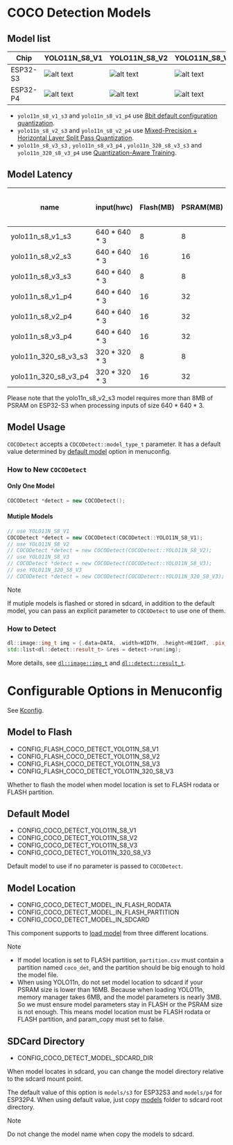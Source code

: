 # COCO Detection Models

## Model list
[supported]: https://img.shields.io/badge/-supported-green "supported"
[no support]: https://img.shields.io/badge/-no_support-red "no support"

| Chip     | YOLO11N_S8_V1          | YOLO11N_S8_V2           | YOLO11N_S8_V3           |  YOLO11N_320_S8_V3      |
|----------|------------------------|-------------------------|-------------------------|-------------------------|
| ESP32-S3 | ![alt text][supported] | ![alt text][supported]  | ![alt text][supported]  | ![alt text][supported]  |
| ESP32-P4 | ![alt text][supported] | ![alt text][supported]  | ![alt text][supported]  | ![alt text][supported]  |

- `yolo11n_s8_v1_s3` and `yolo11n_s8_v1_p4` use [8bit default configuration quantization](https://docs.espressif.com/projects/esp-dl/en/latest/tutorials/how_to_deploy_yolo11n.html#bit-default-configuration-quantization).
- `yolo11n_s8_v2_s3` and `yolo11n_s8_v2_p4` use [Mixed-Precision + Horizontal Layer Split Pass Quantization](https://docs.espressif.com/projects/esp-dl/en/latest/tutorials/how_to_deploy_yolo11n.html#mixed-precision-horizontal-layer-split-pass-quantization).
- `yolo11n_s8_v3_s3` , `yolo11n_s8_v3_p4` , `yolo11n_320_s8_v3_s3` and `yolo11n_320_s8_v3_p4` use [Quantization-Aware Training](https://docs.espressif.com/projects/esp-dl/en/latest/tutorials/how_to_deploy_yolo11n.html#quantization-aware-training).

## Model Latency

| name                 | input(h*w*c)  | Flash(MB) | PSRAM(MB) | preprocess(us) | model(us) | postprocess(us) | mAP50-95 on COCO val2017 |
|----------------------|---------------|-----------|-----------|----------------|-----------|-----------------|--------------------------|
| yolo11n_s8_v1_s3     | 640 * 640 * 3 | 8         | 8         | 207893         | 26919376  | 58994           | 0.307                    |
| yolo11n_s8_v2_s3     | 640 * 640 * 3 | 16        | 16        | 207933         | 16795506  | 59283           | 0.332                    |  
| yolo11n_s8_v3_s3     | 640 * 640 * 3 | 8         | 8         | 207892         | 26950089  | 58400           | 0.349                    |
| yolo11n_s8_v1_p4     | 640 * 640 * 3 | 16        | 32        | 105753         | 3109475   | 16610           | 0.307                    |
| yolo11n_s8_v2_p4     | 640 * 640 * 3 | 16        | 32        | 105758         | 3627073   | 16644           | 0.333                    |
| yolo11n_s8_v3_p4     | 640 * 640 * 3 | 16        | 32        | 105751         | 3105649   | 16156           | 0.350                    |
| yolo11n_320_s8_v3_s3 | 320 * 320 * 3 | 8         | 8         | 53559          | 6378812   | 19053           | 0.270                    |
| yolo11n_320_s8_v3_p4 | 320 * 320 * 3 | 16        | 32        | 27387          | 665010    | 6811            | 0.269                    |

Please note that the yolo11n_s8_v2_s3 model requires more than 8MB of PSRAM on ESP32-S3 when processing inputs of size 640 * 640 * 3.

## Model Usage

``COCODetect`` accepts a ``COCODetect::model_type_t`` parameter. It has a default value determined by [default model](#default-model) option in menuconfig.

### How to New `COCODetect`

#### Only One Model

```cpp
COCODetect *detect = new COCODetect();
```

#### Mutiple Models

```cpp
// use YOLO11N_S8_V1
COCODetect *detect = new COCODetect(COCODetect::YOLO11N_S8_V1);
// use YOLO11N_S8_V2
// COCODetect *detect = new COCODetect(COCODetect::YOLO11N_S8_V2);
// use YOLO11N_S8_V3
// COCODetect *detect = new COCODetect(COCODetect::YOLO11N_S8_V3);
// use YOLO11N_320_S8_V3
// COCODetect *detect = new COCODetect(COCODetect::YOLO11N_320_S8_V3);
```
> [!NOTE] 
> If mutiple models is flashed or stored in sdcard, in addition to the default model, you can pass an explicit parameter to ``COCODetect`` to use one of them.

### How to Detect

```cpp
dl::image::img_t img = {.data=DATA, .width=WIDTH, .height=HEIGHT, .pix_type=PIX_TYPE};
std::list<dl::detect::result_t> &res = detect->run(img);
```

More details, see [`dl::image::img_t`](https://github.com/espressif/esp-dl/blob/master/esp-dl/vision/image/dl_image_define.hpp) and [`dl::detect::result_t`](https://github.com/espressif/esp-dl/blob/master/esp-dl/vision/detect/dl_detect_define.hpp).

# Configurable Options in Menuconfig

See [Kconfig](Kconfig).

## Model to Flash

- CONFIG_FLASH_COCO_DETECT_YOLO11N_S8_V1
- CONFIG_FLASH_COCO_DETECT_YOLO11N_S8_V2
- CONFIG_FLASH_COCO_DETECT_YOLO11N_S8_V3
- CONFIG_FLASH_COCO_DETECT_YOLO11N_320_S8_V3

Whether to flash the model when model location is set to FLASH rodata or FLASH partition.

## Default Model

- CONFIG_COCO_DETECT_YOLO11N_S8_V1
- CONFIG_COCO_DETECT_YOLO11N_S8_V2
- CONFIG_COCO_DETECT_YOLO11N_S8_V3
- CONFIG_COCO_DETECT_YOLO11N_320_S8_V3

Default model to use if no parameter is passed to ``COCODetect``.

## Model Location

- CONFIG_COCO_DETECT_MODEL_IN_FLASH_RODATA
- CONFIG_COCO_DETECT_MODEL_IN_FLASH_PARTITION
- CONFIG_COCO_DETECT_MODEL_IN_SDCARD

This component supports to [load model](https://docs.espressif.com/projects/esp-dl/en/latest/tutorials/how_to_load_test_profile_model.html) from three different locations.

> [!NOTE]
> - If model location is set to FLASH partition, `partition.csv` must contain a partition named `coco_det`, and the partition should be big enough to hold the model file.
> - When using YOLO11n, do not set model location to sdcard if your PSRAM size is lower than 16MB. Because when loading YOLO11n, memory manager takes 6MB, and the model parameters is nearly 3MB. So we must ensure model parameters stay in FLASH or the PSRAM size is not enough. This means model location must be FLASH rodata or FLASH partition, and param_copy must set to false.

## SDCard Directory

- CONFIG_COCO_DETECT_MODEL_SDCARD_DIR

When model locates in sdcard, you can change the model directory relative to the sdcard mount point.   

The default value of this option is `models/s3` for ESP32S3 and `models/p4` for ESP32P4. 
When using default value, just copy [models](models) folder to sdcard root directory.

> [!NOTE] 
> Do not change the model name when copy the models to sdcard.